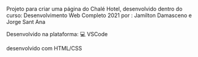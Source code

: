 Projeto para criar uma página do Chalé Hotel, desenvolvido dentro do curso: Desenvolvimento Web Completo 2021 por : Jamilton Damasceno e Jorge Sant Ana

Desenvolvido na plataforma: 💻
VSCode

desenvolvido com HTML/CSS
